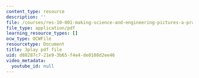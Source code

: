 ```yaml
---
content_type: resource
description: ''
file: /courses/res-10-001-making-science-and-engineering-pictures-a-practical-guide-to-presenting-your-work-spring-2016/d88287c721e93b65f4e4de0108d2ee46_gZ9DWdzGNqQ.pdf
file_type: application/pdf
learning_resource_types: []
ocw_type: OCWFile
resourcetype: Document
title: 3play pdf file
uid: d88287c7-21e9-3b65-f4e4-de0108d2ee46
video_metadata:
  youtube_id: null
---
```

